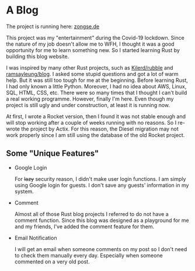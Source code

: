 # A Blog
The project is running here: [zongse.de](https://zongse.de)

This project was my "entertainment" during the Covid-19 lockdown. Since the nature of my job doesn't allow me to WFH, I thought it was a good opportunity for me to learn something new. So I started learning Rust by building this blog website. 

I was inspired by many other Rust projects, such as [Kilerd/rubble](https://github.com/Kilerd/rubble) and [ramsayleung/blog](https://github.com/ramsayleung/blog). I asked some stupid questions and got a lot of warm help. But it was still too tough for me at the beginning. Before learning Rust, I had only known a little Python. Moreover, I had no idea about AWS, Linux, SQL, HTML, CSS, etc. There were so many times that I thought I can't build a real working programme. However, finally I'm here. Even though my project is still ugly and under construction, at least it is running now.

At first, I wrote a Rocket version, then I found it was not stable enough and will stop working after a couple of weeks running with no reasons. So I re-wrote the project by Actix. For this reason, the Diesel migration may not work properly since I am still using the database of the old Rocket project.

## Some "Unique Features"
* Google Login

   For ~~lazy~~ security reason, I didn't make user login functions. I am simply using Google login for guests. I don't save any guests' information in my system.

* Comment

   Almost all of those Rust blog projects I referred to do not have a comment function. Since this blog was designed as a playground for me and my friends, I've added the comment feature for them.

* Email Notification

   I will get an email when someone comments on my post so I don't need to check them manually every day. Especially when someone commented on a very old post. 
